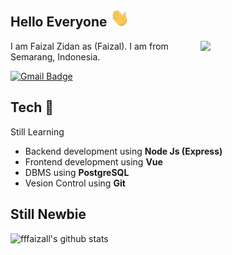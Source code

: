 
<h2> Hello Everyone <img src="https://raw.githubusercontent.com/ABSphreak/ABSphreak/master/gifs/Hi.gif" width="30px"></h2>

<img align='right' src='https://i.giphy.com/media/v1.Y2lkPTc5MGI3NjExMWFyNWQ1OGl4MmpjbWJ2bmJzZTRwOHd0enR1MnY5bnhiZmRndGF5aCZlcD12MV9pbnRlcm5hbF9naWZfYnlfaWQmY3Q9cw/B4yqd3LyVfYtoR4kKB/giphy.gif' width='200"'>

I am Faizal Zidan as (Faizal). I am from Semarang, Indonesia.

[![Gmail Badge](https://img.shields.io/badge/-faizalzidan06@gmail.com-c14438?style=flat-square&logo=Gmail&logoColor=white&link=mailto:faizalzidan06@gmail.com)](mailto:faizalzidan06@gmail.com)

## Tech 🚀 

Still Learning

- Backend development using **Node Js (Express)**
- Frontend development using **Vue**
- DBMS using **PostgreSQL**
- Vesion Control using **Git**

## Still Newbie 
![fffaizall's github stats](https://github-readme-stats.vercel.app/api?username=fffaizall&hide=["issues"]&show_icons=true)